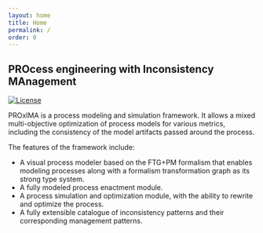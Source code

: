 ```yaml
---
layout: home
title: Home
permalink: /
order: 0
---
```


## **PRO**cess engineering with **I**nconsistency **MA**nagement

[![License](https://img.shields.io/badge/License-EPL--2.0-ce03fc.svg)](https://opensource.org/licenses/EPL-2.0)

PROxIMA is a process modeling and simulation framework. It allows a mixed multi-objective optimization of process models for various metrics, including the consistency of the model artifacts passed around the process.

The features of the framework include:
 -  A visual process modeler based on the FTG+PM formalism that enables modeling processes along with a formalism transformation graph as its strong type system.
 -  A fully modeled process enactment module.
 -  A process simulation and optimization module, with the ability to rewrite and optimize the process.
 -  A fully extensible catalogue of inconsistency patterns and their corresponding management patterns.